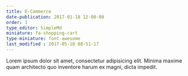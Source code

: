 ```yaml
---
title: E-Commerce
date-publication: 2017-01-18 12-00-00
order: 1
type_editor: SimpleMd
miniature: fa-shopping-cart
type-miniature: font-awesome
last_modified : 2017-05-10 08-51-17
---
```

Lorem ipsum dolor sit amet, consectetur adipisicing elit. Minima maxime quam architecto quo inventore harum ex magni, dicta impedit.